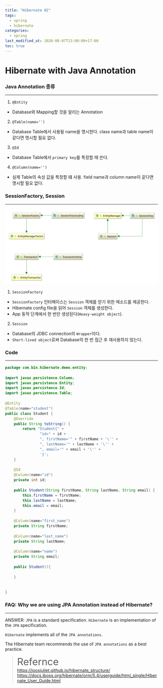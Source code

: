 ```yaml
---
title: "Hibernate 02"
tags:
  - spring
  - hibernate
categories:
  - spring
last_modified_at: 2020-08-07T13:00:00+17:00
toc: true
---
```

<script type="text/javascript"
src="https://cdn.mathjax.org/mathjax/latest/MathJax.js?config=TeX-AMS_HTML">
</script>

# Hibernate with Java Annotation

### Java Annotation 종류
***
1. `@Entity`
- Database와 Mapping할 것을 알리는 Annotation
2. `@Table(name='')`
- Database Table에서 사용될 name을 명시한다. class name과 table name이 같다면 명시할 필요 없다.
3. `@Id`
- Database Table에서 `primary key`를 특정할 때 쓴다.
4. `@Column(name='')`
- 실제 Table의 속성 값을 특정할 떄 사용. field name과 column name이 같다면 명시할 필요 없다.

### SessionFactory, Session
***
![이미지2](/assets/images/JPA_Hibernate.svg)

1. `SessionFactory`
- `SessionFactory` 인터페이스는 `Session` 객체를 얻기 위한 메소드를 제공한다.
- Hibernate config file을 읽어 `Session` 객체를 생성한다.
- App 동작 단계에서 한 번만 생성된다(`Heavy-weight object`).

2. `Session`
- Database의 JDBC connection의 `Wrapper`이다.
- `Short-lived object`로써 Database의 한 번 접근 후 재사용하지 않는다.

### Code
***
```java
package com.b1n.hibernate.demo.entity;

import javax.persistence.Column;
import javax.persistence.Entity;
import javax.persistence.Id;
import javax.persistence.Table;

@Entity
@Table(name="student")
public class Student {
    @Override
    public String toString() {
        return "Student{" +
                "id=" + id +
                ", firstName='" + firstName + '\'' +
                ", lastName='" + lastName + '\'' +
                ", email='" + email + '\'' +
                '}';
    }

    @Id
    @Column(name="id")
    private int id;

    public Student(String firstName, String lastName, String email) {
        this.firstName = firstName;
        this.lastName = lastName;
        this.email = email;
    }

    @Column(name="first_name")
    private String firstName;

    @Column(name="last_name")
    private String lastName;

    @Column(name="name")
    private String email;

    public Student(){

    }


}
```

### FAQ: Why we are using JPA Annotation instead of Hibernate?
***
ANSWER:
`JPA` is a standard specification. `Hibernate` is an implementation of the `JPA` specification.

`Hibernate` implements all of the `JPA annotations`.

The Hibernate team recommends the use of `JPA annotations` as a best practice.

><font size="6">Refernce</font><br>
https://joosjuliet.github.io/hibernate_structure/
https://docs.jboss.org/hibernate/orm/5.4/userguide/html_single/Hibernate_User_Guide.html
